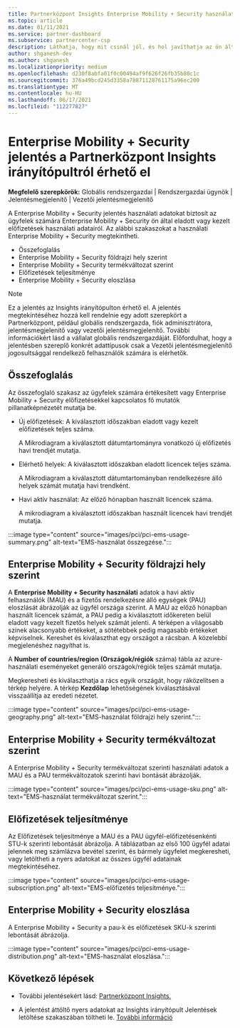 ```yaml
---
title: Partnerközpont Insights Enterprise Mobility + Security használati jelentés
ms.topic: article
ms.date: 01/11/2021
ms.service: partner-dashboard
ms.subservice: partnercenter-csp
description: Láthatja, hogy mit csinál jól, és hol javíthatja az ön által az ügyfelek számára Enterprise Mobility + Security előfizetések használatát.
author: shganesh-dev
ms.author: shganesh
ms.localizationpriority: medium
ms.openlocfilehash: d230f8abfa01f0c00494af9f626f26fb35b80c1c
ms.sourcegitcommit: 376a49bcd245d3358a78871128761175a96ec200
ms.translationtype: MT
ms.contentlocale: hu-HU
ms.lasthandoff: 06/17/2021
ms.locfileid: "112277827"
---
```

# <a name="enterprise-mobility--security-usage-report-available-from-the-partner-center-insights-dashboard"></a>Enterprise Mobility + Security jelentés a Partnerközpont Insights irányítópultról érhető el

**Megfelelő szerepkörök:** Globális rendszergazdai | Rendszergazdai ügynök | Jelentésmegjelenítő | Vezetői jelentésmegjelenítő

A Enterprise Mobility + Security jelentés használati adatokat biztosít az ügyfelek számára Enterprise Mobility + Security ön által eladott vagy kezelt előfizetések használati adatairól. Az alábbi szakaszokat a használati Enterprise Mobility + Security megtekintheti.

- Összefoglalás
- Enterprise Mobility + Security földrajzi hely szerint
- Enterprise Mobility + Security termékváltozat szerint
- Előfizetések teljesítménye
- Enterprise Mobility + Security eloszlása

 > [!NOTE]
 > Ez a jelentés az Insights irányítópulton érhető el. A jelentés megtekintéséhez hozzá kell rendelnie egy adott szerepkört a Partnerközpont, például globális rendszergazda, fiók adminisztrátora, jelentésmegjelenítő vagy vezetői jelentésmegjelenítő. További információkért lásd a vállalat globális rendszergazdáját. Előfordulhat, hogy a jelentésben szereplő konkrét adattípusok csak a Vezetői jelentésmegjelenítő jogosultsággal rendelkező felhasználók számára is elérhetők.

## <a name="summary"></a>Összefoglalás

Az összefoglaló szakasz az ügyfelek számára értékesített vagy Enterprise Mobility + Security előfizetésekkel kapcsolatos fő mutatók pillanatképnézetét mutatja be. 

- Új előfizetések: A kiválasztott időszakban eladott vagy kezelt előfizetések teljes száma.

   A Mikrodiagram a kiválasztott dátumtartományra vonatkozó új előfizetés havi trendjét mutatja.

- Elérhető helyek: A kiválasztott időszakban eladott licencek teljes száma.

   A Mikrodiagram a kiválasztott dátumtartományban rendelkezésre álló helyek számát mutatja havi trendként.

- Havi aktív használat: Az előző hónapban használt licencek száma.

   A mikrodiagram a kiválasztott időszakban használt licencek havi trendjét mutatja.

:::image type="content" source="images/pci/pci-ems-usage-summary.png" alt-text="EMS-használat összegzése.":::

## <a name="enterprise-mobility--security-usage-by-geography"></a>Enterprise Mobility + Security földrajzi hely szerint

A **Enterprise Mobility + Security használati** adatok a havi aktív felhasználók (MAU) és a fizetős rendelkezésre álló egységek (PAU) eloszlását ábrázolják az ügyfél országa szerint. A MAU az előző hónapban használt licencek számát, a PAU pedig a kiválasztott időkereten belül eladott vagy kezelt fizetős helyek számát jelenti. A térképen a világosabb színek alacsonyabb értékeket, a sötétebbek pedig magasabb értékeket képviselnek. Kereshet és kiválaszthat egy országot a rácsban. A közelebbi megjelenéshez nagyíthat is.

A **Number of countries/region (Országok/régiók** száma) tábla az azure-használati eseményeket generáló országok/régiók teljes számát mutatja.

Megkeresheti és kiválaszthatja a rács egyik országát, hogy ráközelítsen a térkép helyére. A térkép **Kezdőlap** lehetőségének kiválasztásával visszaállítja az eredeti nézetet.

:::image type="content" source="images/pci/pci-ems-usage-geography.png" alt-text="EMS-használat földrajzi hely szerint.":::

## <a name="enterprise-mobility--security-usage-by-sku"></a>Enterprise Mobility + Security termékváltozat szerint

A Enterprise Mobility + Security termékváltozat szerinti használati adatok a MAU és a PAU termékváltozatok szerinti havi bontását ábrázolják.

:::image type="content" source="images/pci/pci-ems-usage-sku.png" alt-text="EMS-használat termékváltozat szerint.":::

## <a name="subscriptions-performance"></a>Előfizetések teljesítménye

Az Előfizetések teljesítménye a MAU és a PAU ügyfél-előfizetésenkénti STU-k szerinti lebontását ábrázolja. A táblázatban az első 100 ügyfél adatai jelennek meg számlázva bevétel szerint, és bármely ügyfelet megkeresheti, vagy letöltheti a nyers adatokat az összes ügyfél adatainak megtekintéséhez.

:::image type="content" source="images/pci/pci-ems-usage-subscription.png" alt-text="EMS-előfizetés teljesítménye.":::

## <a name="enterprise-mobility--security-usage-distribution"></a>Enterprise Mobility + Security eloszlása

A Enterprise Mobility + Security a pau-k és előfizetések SKU-k szerinti lebontását ábrázolja.

:::image type="content" source="images/pci/pci-ems-usage-distribution.png" alt-text="EMS-használat eloszlása.":::

## <a name="next-steps"></a>Következő lépések

- További jelentésekért lásd: [Partnerközpont Insights.](partner-center-insights.md)

- A jelentést áttöltő nyers adatokat az Insights irányítópult Jelentések letöltése szakaszában töltheti le. [További információ](pci-download-reports.md) 

